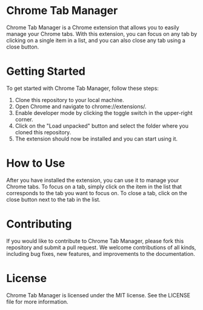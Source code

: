 # Chrome Tab Manager
Chrome Tab Manager is a Chrome extension that allows you to easily manage your Chrome tabs. With this extension, you can focus on any tab by clicking on a single item in a list, and you can also close any tab using a close button.

# Getting Started
To get started with Chrome Tab Manager, follow these steps:

1. Clone this repository to your local machine.
2. Open Chrome and navigate to chrome://extensions/.
3. Enable developer mode by clicking the toggle switch in the upper-right corner.
4. Click on the "Load unpacked" button and select the folder where you cloned this repository.
5. The extension should now be installed and you can start using it.
# How to Use
After you have installed the extension, you can use it to manage your Chrome tabs. To focus on a tab, simply click on the item in the list that corresponds to the tab you want to focus on. To close a tab, click on the close button next to the tab in the list.
# Contributing
If you would like to contribute to Chrome Tab Manager, please fork this repository and submit a pull request. We welcome contributions of all kinds, including bug fixes, new features, and improvements to the documentation.

# License
Chrome Tab Manager is licensed under the MIT license. See the LICENSE file for more information.
